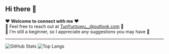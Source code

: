 ## Hi there 👋  

❤️ **Welcome to connect with me** ❤️  
💬 Feel free to reach out at TunYuntuwu__@outlook.com 💬  
🤔 I'm still a beginner, so I appreciate any suggestions you may have 🤔  
<hr style="border: none; border-top: 1px solid #ffc0cb;">

![GitHub Stats](https://github-readme-stats.vercel.app/api?username=TunYuntuwuQWQ&show_icons=true&theme=jolly&count_private=true&rank_icon=github)
  ![Top Langs](https://github-readme-stats.vercel.app/api/top-langs/?username=TunYuntuwuQWQ&layout=compact&theme=jolly&show_icons=true)

